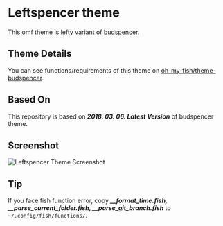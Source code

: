 # Leftspencer theme

This omf theme is lefty variant of [budspencer](https://github.com/oh-my-fish/theme-budspencer).

## Theme Details

You can see functions/requirements of this theme on [oh-my-fish/theme-budspencer](https://github.com/oh-my-fish/theme-budspencer).

## Based On

This repository is based on ***2018. 03. 06. Latest Version*** of budspencer theme.

## Screenshot

<img src="https://i.imgur.com/SftSMpH.png" alt="Leftspencer Theme Screenshot">

## Tip

If you face fish function error, copy ***__format_time.fish, __parse_current_folder.fish, __parse_git_branch.fish*** to `~/.config/fish/functions/`.
